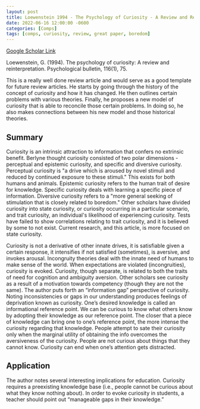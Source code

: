 ```yaml
---
layout: post
title: Loewenstein 1994 - The Psychology of Curiosity - A Review and Reinterpretation
date: 2022-06-16 12:00:00 -0600
categories: [Comps]
tags: [comps, curiosity, review, great paper, boredom]
---
```

[Google Scholar Link](https://scholar.google.com/scholar?hl=en&as_sdt=0%2C45&q=Loewenstein+1994+-+The+Psychology+of+Curiosity+-+A+Review+and+Reinterpretation&btnG=)

Loewenstein, G. (1994). The psychology of curiosity: A review and reinterpretation. Psychological bulletin, 116(1), 75.

This is a really well done review article and would serve as a good template for future review articles.  He starts by going through the history of the concept of curiosity and how it has changed.  He then outlines certain problems with various theories.  Finally, he proposes a new model of curiosity that is able to reconcile those certain problems. In doing so, he also makes connections between his new model and those historical theories. 

## Summary
Curiosity is an intrinsic attraction to information that confers no extrinsic benefit.  Berlyne thought curiosity consisted of two polar dimensions - perceptual and epistemic curiosity, and specific and diversive curiosity.  Perceptual curiosity is "a drive which is aroused by novel stimuli and reduced by continued exposure to these stimuli."  This exists for both humans and animals.  Epistemic curiosity refers to the human trait of desire for knowledge.  Specific curiosity deals with learning a specific piece of information.  Diversive curiosity refers to a "more general seeking of stimulation that is closely related to boredom."  Other scholars have divided curiosity into state curiosity, or curiosity occurring in a particular scenario, and trait curiosity, an individual's likelihood of experiencing curiosity.  Tests have failed to show correlations relating to trait curiosity, and it is believed by some to not exist.  Current research, and this article, is more focused on state curiosity.

Curiosity is not a derivative of other innate drives, it is satisfiable given a certain response, it intensifies if not satisfied (sometimes), is aversive, and invokes arousal.  Incongruity theories deal with the innate need of humans to make sense of the world.  When expectations are violated (incongruities), curiosity is evoked.  Curiosity, though separate, is related to both the traits of need for cognition and ambiguity aversion.  Other scholars see curiosity as a result of a motivation towards competency (though they are not the same).  The author puts forth an “information gap” perspective of curiosity.  Noting inconsistencies or gaps in our understanding produces feelings of deprivation known as curiosity.  One’s desired knowledge is called an informational reference point.  We can be curious to know what others know by adopting their knowledge as our reference point.  The closer that a piece of knowledge can bring one to one’s reference point, the more intense the curiosity regarding that knowledge.  People attempt to sate their curiosity only when the marginal utility of obtaining the info overcomes the aversiveness of the curiosity.  People are not curious about things that they cannot know.  Curiosity can end when one’s attention gets distracted.

## Application
The author notes several interesting implications for education.  Curiosity requires a preexisting knowledge base (i.e., people cannot be curious about what they know nothing about).  In order to evoke curiosity in students, a teacher should point out “manageable gaps in their knowledge.”
